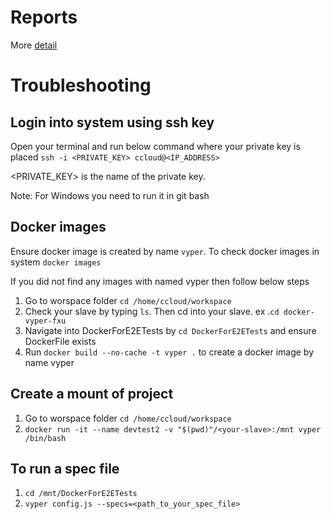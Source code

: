 # Reports

More [detail](./reports/README.md)

# Troubleshooting

## Login into system using ssh key

Open your terminal and run below command where your private key is placed 
`ssh -i <PRIVATE_KEY> ccloud@<IP_ADDRESS>`

<PRIVATE_KEY> is the name of the private key.

Note: For Windows you need to run it in git bash

## Docker images

Ensure docker image is created by name `vyper`. To check docker images in system `docker images`

If you did not find any images with named vyper then follow below steps

1. Go to worspace folder `cd /home/ccloud/workspace`
2. Check your slave by typing `ls`. Then cd into your slave. ex .`cd docker-vyper-fxu`
3. Navigate into DockerForE2ETests by `cd DockerForE2ETests` and ensure DockerFile exists
4. Run `docker build --no-cache -t vyper .` to create a docker image by name vyper

## Create a mount of project

1. Go to worspace folder `cd /home/ccloud/workspace`
2. `docker run -it --name devtest2 -v "$(pwd)"/<your-slave>:/mnt vyper /bin/bash`

## To run a spec file
1. `cd /mnt/DockerForE2ETests`
2. `vyper config.js --specs=<path_to_your_spec_file>`